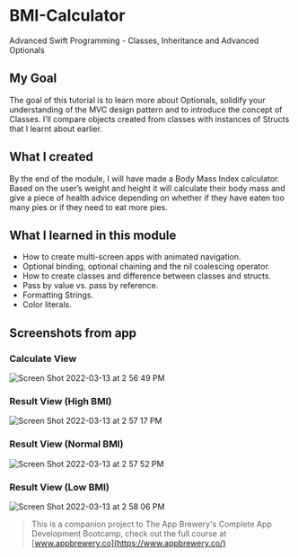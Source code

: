 # BMI-Calculator
Advanced Swift Programming - Classes, Inheritance and Advanced Optionals

## My Goal

The goal of this tutorial is to learn more about Optionals, solidify your understanding of the MVC design pattern and to introduce the concept of Classes. I’ll compare objects created from classes with instances of Structs that I learnt about earlier. 

## What I created

By the end of the module, I will have made a Body Mass Index calculator. Based on the user’s weight and height it will calculate their body mass and give a piece of health advice depending on whether if they have eaten too many pies or if they need to eat more pies. 

## What I learned in this module

* How to create multi-screen apps with animated navigation.
* Optional binding, optional chaining and the nil coalescing operator.
* How to create classes and difference between classes and structs. 
* Pass by value vs. pass by reference. 
* Formatting Strings. 
* Color literals.

## Screenshots from app

### Calculate View
![Screen Shot 2022-03-13 at 2 56 49 PM](https://user-images.githubusercontent.com/56804253/158074926-c3ad2ff9-1a03-438d-abfb-25ee5b9f7b62.png)
### Result View (High BMI)
![Screen Shot 2022-03-13 at 2 57 17 PM](https://user-images.githubusercontent.com/56804253/158074938-b235d80b-dba3-429e-86a7-32309551bec9.png)
### Result View (Normal BMI)
![Screen Shot 2022-03-13 at 2 57 52 PM](https://user-images.githubusercontent.com/56804253/158074951-f965d64d-352c-4692-9850-67317b0fa004.png)
### Result View (Low BMI)
![Screen Shot 2022-03-13 at 2 58 06 PM](https://user-images.githubusercontent.com/56804253/158074963-76e8d71e-c5e9-4387-9bd2-1f2bcdde4a7c.png)


>This is a companion project to The App Brewery's Complete App Development Bootcamp, check out the full course at [www.appbrewery.co](https://www.appbrewery.co/)
